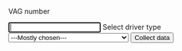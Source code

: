 <!DOCTYPE html>
<html>
    <head>
        <meta charset="UTF-8">
        <meta name="viewport" content="width=device-width, initial-scale=1">
        <link rel="stylesheet" href="../src/styles/drop.css" />
        <link rel="stylesheet" href="../src/styles/table.css" />
        <link rel="stylesheet" href="../src/styles/body.css" />
        <title>VAG Looker</title>
    </head>
    <body>
        <div id="app">
                <p>
            <label for="VAGNum">VAG number</label>
            <form method="POST" action="" id="theForm">
                <input type="text" id="VAGNum" title="Type VAG number with hyphens inside" pattern="(.{3}\-.{3}\-.{3}($|\-))(.{0,3})" autofocus />
                <span></span>
            <label for="driverType">Select driver type</label>
            <select id="driverType">
                <option value="">---Mostly chosen---</option>
                <option value="01">Engine</option>
                <option value="02">Transmission Electronics</option>
                <option value="03">ABS</option>
                <option value="08">AC</option>
                <option value="09">Central electric system</option>
                <option value="16">Steering wheel Electronics</option>
                <option value="17">Instrument Cluster</option>
                <option value="19">CAN Gateway</option>
                <option value="22">4WD</option>
                <option value="34">Pneumatic Suspension/Level Control</option>
                <option value="44">Steering Assist</option>
                <option value="46">Comfort System</option>
                <option value="53">Parking Brake</option>
                <option value="55">Headlight Aim Control</option>
            </select>
            <input type="button" id="button" value="Collect data" />
        </form>
        </div>
<span></span>
        <script src="../public/bundle.js"></script>
    </body>
</html>